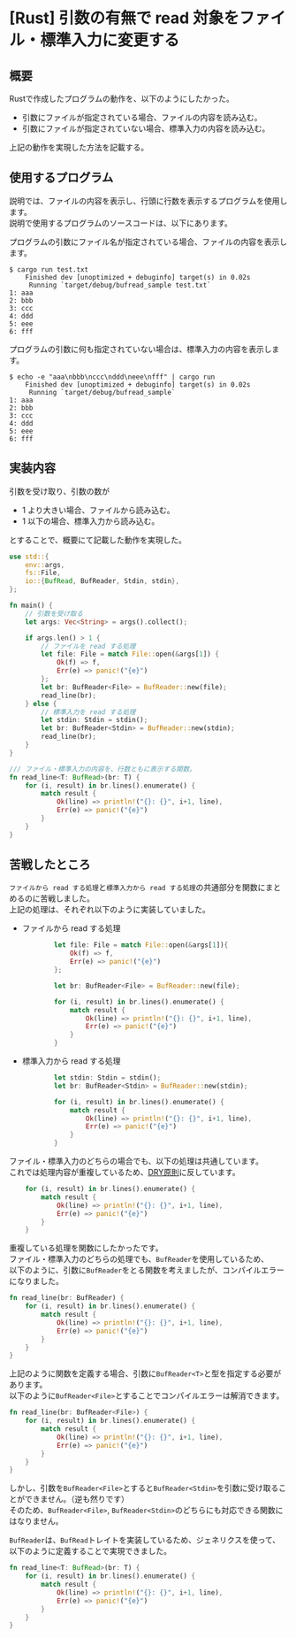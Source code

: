 # [Rust] 引数の有無で read 対象をファイル・標準入力に変更する

## 概要

Rustで作成したプログラムの動作を、以下のようにしたかった。

* 引数にファイルが指定されている場合、ファイルの内容を読み込む。
* 引数にファイルが指定されていない場合、標準入力の内容を読み込む。

上記の動作を実現した方法を記載する。  

## 使用するプログラム  

説明では、ファイルの内容を表示し、行頭に行数を表示するプログラムを使用します。  
説明で使用するプログラムのソースコードは、以下にあります。  

プログラムの引数にファイル名が指定されている場合、ファイルの内容を表示します。  

```shell
$ cargo run test.txt
    Finished dev [unoptimized + debuginfo] target(s) in 0.02s
     Running `target/debug/bufread_sample test.txt`
1: aaa
2: bbb
3: ccc
4: ddd
5: eee
6: fff
```

プログラムの引数に何も指定されていない場合は、標準入力の内容を表示します。  

```shell
$ echo -e "aaa\nbbb\nccc\nddd\neee\nfff" | cargo run
    Finished dev [unoptimized + debuginfo] target(s) in 0.02s
     Running `target/debug/bufread_sample`
1: aaa
2: bbb
3: ccc
4: ddd
5: eee
6: fff
```

## 実装内容  

引数を受け取り、引数の数が  

* 1 より大きい場合、ファイルから読み込む。  
* 1 以下の場合、標準入力から読み込む。

とすることで、概要にて記載した動作を実現した。  

```rust
use std::{
    env::args,
    fs::File,
    io::{BufRead, BufReader, Stdin, stdin},
};

fn main() {
    // 引数を受け取る
    let args: Vec<String> = args().collect();

    if args.len() > 1 {
        // ファイルを read する処理
        let file: File = match File::open(&args[1]) {
            Ok(f) => f,
            Err(e) => panic!("{e}")
        };
        let br: BufReader<File> = BufReader::new(file);
        read_line(br);
    } else {
        // 標準入力を read する処理
        let stdin: Stdin = stdin();
        let br: BufReader<Stdin> = BufReader::new(stdin);
        read_line(br);
    }
}

/// ファイル・標準入力の内容を、行数ともに表示する関数。
fn read_line<T: BufRead>(br: T) {
    for (i, result) in br.lines().enumerate() {
        match result {
            Ok(line) => println!("{}: {}", i+1, line),
            Err(e) => panic!("{e}")
        }
    }
}
```

## 苦戦したところ

`ファイルから read する処理`と`標準入力から read する処理`の共通部分を関数にまとめるのに苦戦しました。  
上記の処理は、それぞれ以下のように実装していました。  

* ファイルから read する処理

    ```Rust
            let file: File = match File::open(&args[1]){
                Ok(f) => f,
                Err(e) => panic!("{e}")
            };

            let br: BufReader<File> = BufReader::new(file);

            for (i, result) in br.lines().enumerate() {
                match result {
                    Ok(line) => println!("{}: {}", i+1, line),
                    Err(e) => panic!("{e}")
                }
            }
    ```

* 標準入力から read する処理

    ```rust
            let stdin: Stdin = stdin();
            let br: BufReader<Stdin> = BufReader::new(stdin);

            for (i, result) in br.lines().enumerate() {
                match result {
                    Ok(line) => println!("{}: {}", i+1, line),
                    Err(e) => panic!("{e}")
                }
            }
    ```

ファイル・標準入力のどちらの場合でも、以下の処理は共通しています。  
これでは処理内容が重複しているため、[DRY原則](https://ja.wikipedia.org/wiki/Don%27t_repeat_yourself)に反しています。  

```rust
    for (i, result) in br.lines().enumerate() {
        match result {
            Ok(line) => println!("{}: {}", i+1, line),
            Err(e) => panic!("{e}")
        }
    }
```

重複している処理を関数にしたかったです。  
ファイル・標準入力のどちらの処理でも、`BufReader`を使用しているため、  
以下のように、引数に`BufReader`をとる関数を考えましたが、コンパイルエラーになりました。  

```rust
fn read_line(br: BufReader) {
    for (i, result) in br.lines().enumerate() {
        match result {
            Ok(line) => println!("{}: {}", i+1, line),
            Err(e) => panic!("{e}")
        }
    }
}
```

上記のように関数を定義する場合、引数に`BufReader<T>`と型を指定する必要があります。  
以下のように`BufReader<File>`とすることでコンパイルエラーは解消できます。  

```rust
fn read_line(br: BufReader<File>) {
    for (i, result) in br.lines().enumerate() {
        match result {
            Ok(line) => println!("{}: {}", i+1, line),
            Err(e) => panic!("{e}")
        }
    }
}
```

しかし、引数を`BufReader<File>`とすると`BufReader<Stdin>`を引数に受け取ることができません。（逆も然りです）  
そのため、`BufReader<File>`, `BufReader<Stdin>`のどちらにも対応できる関数にはなりません。  

`BufReader`は、`BufRead`トレイトを実装しているため、ジェネリクスを使って、以下のように定義することで実現できました。

```rust
fn read_line<T: BufRead>(br: T) {
    for (i, result) in br.lines().enumerate() {
        match result {
            Ok(line) => println!("{}: {}", i+1, line),
            Err(e) => panic!("{e}")
        }
    }
}
```
